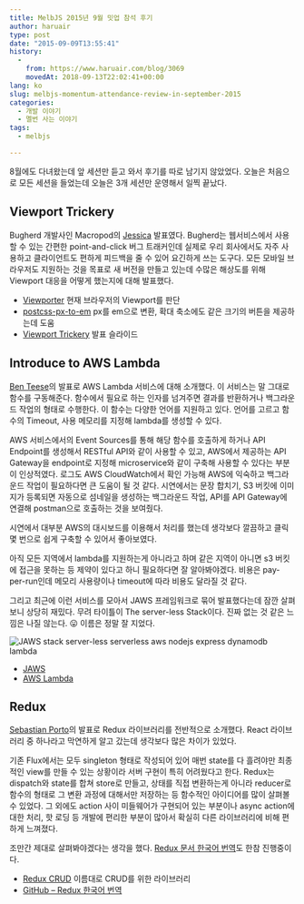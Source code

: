 ```yaml
---
title: MelbJS 2015년 9월 밋업 참석 후기
author: haruair
type: post
date: "2015-09-09T13:55:41"
history:
  - 
    from: https://www.haruair.com/blog/3069
    movedAt: 2018-09-13T22:02:41+00:00
lang: ko
slug: melbjs-momentum-attendance-review-in-september-2015
categories:
  - 개발 이야기
  - 멜번 사는 이야기
tags:
  - melbjs

---
```

8월에도 다녀왔는데 앞 세션만 듣고 와서 후기를 따로 남기지 않았었다. 오늘은 처음으로 모든 세션을 들었는데 오늘은 3개 세션만 운영해서 일찍 끝났다.

## Viewport Trickery

Bugherd 개발사인 Macropod의 [Jessica][1] 발표였다. Bugherd는 웹서비스에서 사용할 수 있는 간편한 point-and-click 버그 트래커인데 실제로 우리 회사에서도 자주 사용하고 클라이언트도 편하게 피드백을 줄 수 있어 요긴하게 쓰는 도구다. 모든 모바일 브라우저도 지원하는 것을 목표로 새 버전을 만들고 있는데 수많은 해상도를 위해 Viewport 대응을 어떻게 했는지에 대해 발표했다.

  * [Viewporter][2] 현재 브라우저의 Viewport를 판단
  * [postcss-px-to-em][3] px를 em으로 변환, 확대 축소에도 같은 크기의 버튼을 제공하는데 도움
  * [Viewport Trickery][4] 발표 슬라이드

## Introduce to AWS Lambda

[Ben Teese][5]의 발표로 AWS Lambda 서비스에 대해 소개했다. 이 서비스는 말 그대로 함수를 구동해준다. 함수에서 필요로 하는 인자를 넘겨주면 결과를 반환하거나 백그라운드 작업의 형태로 수행한다. 이 함수는 다양한 언어를 지원하고 있다. 언어를 고르고 함수의 Timeout, 사용 메모리를 지정해 lambda를 생성할 수 있다.

AWS 서비스에서의 Event Sources를 통해 해당 함수를 호출하게 하거나 API Endpoint를 생성해서 RESTful API와 같이 사용할 수 있고, AWS에서 제공하는 API Gateway을 endpoint로 지정해 microservice와 같이 구축해 사용할 수 있다는 부분이 인상적였다. 로그도 AWS CloudWatch에서 확인 가능해 AWS에 익숙하고 백그라운드 작업이 필요하다면 큰 도움이 될 것 같다. 시연에서는 문장 합치기, S3 버킷에 이미지가 등록되면 자동으로 섬네일을 생성하는 백그라운드 작업, API를 API Gateway에 연결해 postman으로 호출하는 것을 보여줬다.

시연에서 대부분 AWS의 대시보드를 이용해서 처리를 했는데 생각보다 깔끔하고 클릭 몇 번으로 쉽게 구축할 수 있어서 좋아보였다.

아직 모든 지역에서 lambda를 지원하는게 아니라고 하며 같은 지역이 아니면 s3 버킷에 접근을 못하는 등 제약이 있다고 하니 필요하다면 잘 알아봐야겠다. 비용은 pay-per-run인데 메모리 사용량이나 timeout에 따라 비용도 달라질 것 같다.

그리고 최근에 이런 서비스를 모아서 JAWS 프레임워크로 묶어 발표했다는데 잠깐 살펴보니 상당히 재밌다. 무려 타이틀이 The server-less Stack이다. 진짜 없는 것 같은 느낌은 나질 않는다. 😛 이름은 정말 잘 지었다.

![JAWS stack server-less serverless aws nodejs express dynamodb lambda][6]

  * [JAWS][7]
  * [AWS Lambda][8]

## Redux

[Sebastian Porto][9]의 발표로 Redux 라이브러리를 전반적으로 소개했다. React 라이브러리 중 하나라고 막연하게 알고 갔는데 생각보다 많은 차이가 있었다.

기존 Flux에서는 모두 singleton 형태로 작성되어 있어 매번 state를 다 흘려야만 최종적인 view를 만들 수 있는 상황이라 서버 구현이 특히 어려웠다고 한다. Redux는 dispatch와 state를 합쳐 store로 만들고, 상태를 직접 변환하는게 아니라 reducer로 함수의 형태로 그 변환 과정에 대해서만 저장하는 등 함수적인 아이디어를 많이 살펴볼 수 있었다. 그 외에도 action 사이 미들웨어가 구현되어 있는 부분이나 async action에 대한 처리, 핫 로딩 등 개발에 편리한 부분이 많아서 확실히 다른 라이브러리에 비해 편하게 느껴졌다.

조만간 제대로 살펴봐야겠다는 생각을 했다. [Redux 문서 한국어 번역][10]도 한참 진행중이다.

  * [Redux CRUD][11] 이름대로 CRUD를 위한 라이브러리
  * [GitHub &#8211; Redux 한국어 번역][12]

 [1]: https://twitter.com/ticky
 [2]: https://github.com/macropodhq/viewporter
 [3]: https://github.com/macropodhq/postcss-px-to-em
 [4]: https://speakerdeck.com/ticky/viewport-trickery-v1-dot-1
 [5]: https://twitter.com/benteese
 [6]: https://camo.githubusercontent.com/0f9a88f0b1a2ff2b5344a7726cb60d1f55ec9cd2/68747470733a2f2f73657276616e742d6173736574732e73332e616d617a6f6e6177732e636f6d2f696d672f6a6177735f6c6f676f5f76312e706e67
 [7]: https://github.com/jaws-framework/JAWS
 [8]: https://aws.amazon.com/lambda/
 [9]: https://twitter.com/sebasporto
 [10]: http://dobbit.github.io/redux/docs_kr/basics/index.html
 [11]: https://github.com/Versent/redux-crud
 [12]: https://github.com/dobbit/redux
